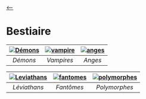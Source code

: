 
[ <-- ](../index.md)

# Bestiaire

| [![Démons](https://github.com/user-attachments/assets/b20bf367-65c2-4374-bbf8-a5914be3ffad)](../bestiaire/demon) | [![vampire](https://github.com/user-attachments/assets/39cf19c6-5316-41e9-a3a4-0e196e6dcb7e)](../bestiaire/vampire) | [![anges](https://github.com/user-attachments/assets/d1a556d3-2ac3-416d-b599-5c2a692a8410)](../bestiaire/ange)  | 
| :---------------------------: | :---------------------------: | :---------------------------: | 
|         *Démons*              |          *Vampires*           |             *Anges*           |    

| [![Leviathans](https://github.com/user-attachments/assets/f75d747d-1d97-47c9-9400-71c261f4acd0)](../bestiaire/leviathan) | [![fantomes](https://github.com/user-attachments/assets/44c602bc-dc1f-4e87-aef6-5d00b796cfaa)](../bestiaire/fantome) | [![polymorphes](https://github.com/user-attachments/assets/b699aa0f-bc66-45ac-ac6e-ed45fe90bde3)](../bestiaire/polymorphes) |
| :---------------------------: | :---------------------------: | :---------------------------: | 
|         *Léviathans*          |          *Fantômes*           |          *Polymorphes*        |    
